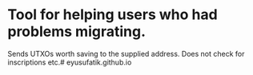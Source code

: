 # Tool for helping users who had problems migrating.
Sends UTXOs worth saving to the supplied address. Does not check for inscriptions etc.# eyusufatik.github.io
